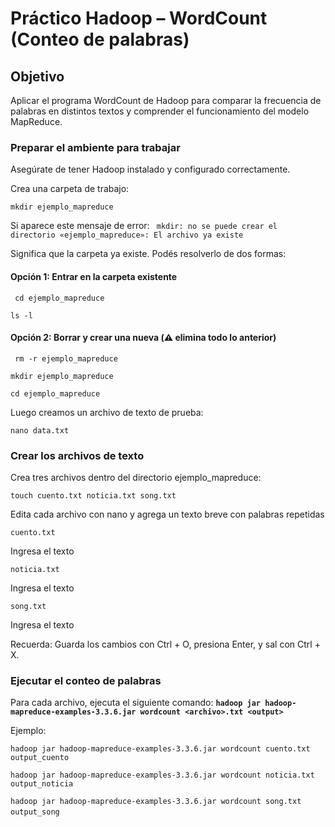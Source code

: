 # Práctico Hadoop – WordCount (Conteo de palabras)

## Objetivo

Aplicar el programa WordCount de Hadoop para comparar la frecuencia de palabras en distintos textos y comprender el funcionamiento del modelo MapReduce.

### Preparar el ambiente para trabajar

Asegúrate de tener Hadoop instalado y configurado correctamente.

Crea una carpeta de trabajo:

`mkdir ejemplo_mapreduce`

Si aparece este mensaje de error:
` mkdir: no se puede crear el directorio «ejemplo_mapreduce»: El archivo ya existe`

Significa que la carpeta ya existe. Podés resolverlo de dos formas:

#### Opción 1: Entrar en la carpeta existente

` cd ejemplo_mapreduce`

`ls -l `

#### Opción 2: Borrar y crear una nueva (⚠️ elimina todo lo anterior)

` rm -r ejemplo_mapreduce`

`mkdir ejemplo_mapreduce`

`cd ejemplo_mapreduce`

Luego creamos un archivo de texto de prueba:

`nano data.txt`

### Crear los archivos de texto

Crea tres archivos dentro del directorio ejemplo_mapreduce:

`touch cuento.txt noticia.txt song.txt`

Edita cada archivo con nano y agrega un texto breve con palabras repetidas

`cuento.txt`

Ingresa el texto 

`noticia.txt`

Ingresa el texto 

`song.txt`

Ingresa el texto 

Recuerda: Guarda los cambios con Ctrl + O, presiona Enter, y sal con Ctrl + X.


### Ejecutar el conteo de palabras

Para cada archivo, ejecuta el siguiente comando: **`hadoop jar hadoop-mapreduce-examples-3.3.6.jar wordcount <archivo>.txt <output>`**

Ejemplo:

`hadoop jar hadoop-mapreduce-examples-3.3.6.jar wordcount cuento.txt output_cuento`

`hadoop jar hadoop-mapreduce-examples-3.3.6.jar wordcount noticia.txt output_noticia`

`hadoop jar hadoop-mapreduce-examples-3.3.6.jar wordcount song.txt output_song`
` `
` `

